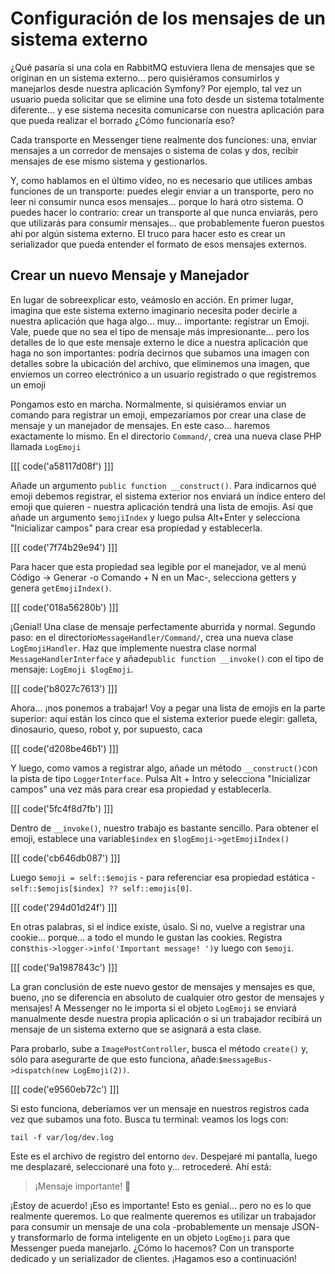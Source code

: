 # Configuración de los mensajes de un sistema externo

¿Qué pasaría si una cola en RabbitMQ estuviera llena de mensajes que se originan en un sistema externo... pero quisiéramos consumirlos y manejarlos desde nuestra aplicación Symfony? Por ejemplo, tal vez un usuario pueda solicitar que se elimine una foto desde un sistema totalmente diferente... y ese sistema necesita comunicarse con nuestra aplicación para que pueda realizar el borrado ¿Cómo funcionaría eso?

Cada transporte en Messenger tiene realmente dos funciones: una, enviar mensajes a un corredor de mensajes o sistema de colas y dos, recibir mensajes de ese mismo sistema y gestionarlos.

Y, como hablamos en el último vídeo, no es necesario que utilices ambas funciones de un transporte: puedes elegir enviar a un transporte, pero no leer ni consumir nunca esos mensajes... porque lo hará otro sistema. O puedes hacer lo contrario: crear un transporte al que nunca enviarás, pero que utilizarás para consumir mensajes... que probablemente fueron puestos ahí por algún sistema externo. El truco para hacer esto es crear un serializador que pueda entender el formato de esos mensajes externos.

## Crear un nuevo Mensaje y Manejador

En lugar de sobreexplicar esto, veámoslo en acción. En primer lugar, imagina que este sistema externo imaginario necesita poder decirle a nuestra aplicación que haga algo... muy... importante: registrar un Emoji. Vale, puede que no sea el tipo de mensaje más impresionante... pero los detalles de lo que este mensaje externo le dice a nuestra aplicación que haga no son importantes: podría decirnos que subamos una imagen con detalles sobre la ubicación del archivo, que eliminemos una imagen, que enviemos un correo electrónico a un usuario registrado o que registremos un emoji

Pongamos esto en marcha. Normalmente, si quisiéramos enviar un comando para registrar un emoji, empezaríamos por crear una clase de mensaje y un manejador de mensajes. En este caso... haremos exactamente lo mismo. En el directorio `Command/`, crea una nueva clase PHP llamada `LogEmoji`

[[[ code('a58117d08f') ]]]

Añade un argumento `public function __construct()`. Para indicarnos qué emoji debemos registrar, el sistema exterior nos enviará un índice entero del emoji que quieren - nuestra aplicación tendrá una lista de emojis. Así que añade un argumento `$emojiIndex` y luego pulsa Alt+Enter y selecciona "Inicializar campos" para crear esa propiedad y establecerla.

[[[ code('7f74b29e94') ]]]

Para hacer que esta propiedad sea legible por el manejador, ve al menú Código -> Generar -o Comando + N en un Mac-, selecciona getters y genera `getEmojiIndex()`.

[[[ code('018a56280b') ]]]

¡Genial! Una clase de mensaje perfectamente aburrida y normal. Segundo paso: en el directorio`MessageHandler/Command/`, crea una nueva clase `LogEmojiHandler`. Haz que implemente nuestra clase normal `MessageHandlerInterface` y añade`public function __invoke()` con el tipo de mensaje: `LogEmoji $logEmoji`.

[[[ code('b8027c7613') ]]]

Ahora... ¡nos ponemos a trabajar! Voy a pegar una lista de emojis en la parte superior: aquí están los cinco que el sistema exterior puede elegir: galleta, dinosaurio, queso, robot y, por supuesto, caca 

[[[ code('d208be46b1') ]]]

Y luego, como vamos a registrar algo, añade un método `__construct()`con la pista de tipo `LoggerInterface`. Pulsa Alt + Intro y selecciona "Inicializar campos" una vez más para crear esa propiedad y establecerla.

[[[ code('5fc4f8d7fb') ]]]

Dentro de `__invoke()`, nuestro trabajo es bastante sencillo. Para obtener el emoji, establece una variable`$index` en `$logEmoji->getEmojiIndex()`

[[[ code('cb646db087') ]]]

Luego `$emoji = self::$emojis` - para referenciar esa propiedad estática -`self::$emojis[$index] ?? self::emojis[0]`.

[[[ code('294d01d24f') ]]]

En otras palabras, si el índice existe, úsalo. Si no, vuelve a registrar una cookie... porque... a todo el mundo le gustan las cookies. Registra con`$this->logger->info('Important message! ')`y luego con `$emoji`.

[[[ code('9a1987843c') ]]]

La gran conclusión de este nuevo gestor de mensajes y mensajes es que, bueno, ¡no se diferencia en absoluto de cualquier otro gestor de mensajes y mensajes! A Messenger no le importa si el objeto `LogEmoji` se enviará manualmente desde nuestra propia aplicación o si un trabajador recibirá un mensaje de un sistema externo que se asignará a esta clase.

Para probarlo, sube a `ImagePostController`, busca el método `create()` y, sólo para asegurarte de que esto funciona, añade:`$messageBus->dispatch(new LogEmoji(2))`.

[[[ code('e9560eb72c') ]]]

Si esto funciona, deberíamos ver un mensaje en nuestros registros cada vez que subamos una foto. Busca tu terminal: veamos los logs con:

```terminal
tail -f var/log/dev.log
```

Este es el archivo de registro del entorno `dev`. Despejaré mi pantalla, luego me desplazaré, seleccionaré una foto y... retrocederé. Ahí está:

> ¡Mensaje importante! 🧀

¡Estoy de acuerdo! ¡Eso es importante! Esto es genial... pero no es lo que realmente queremos. Lo que realmente queremos es utilizar un trabajador para consumir un mensaje de una cola -probablemente un mensaje JSON- y transformarlo de forma inteligente en un objeto `LogEmoji` para que Messenger pueda manejarlo. ¿Cómo lo hacemos? Con un transporte dedicado y un serializador de clientes. ¡Hagamos eso a continuación!
